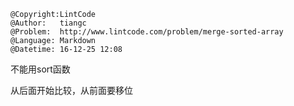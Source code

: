 ```
@Copyright:LintCode
@Author:   tiangc
@Problem:  http://www.lintcode.com/problem/merge-sorted-array
@Language: Markdown
@Datetime: 16-12-25 12:08
```

不能用sort函数

从后面开始比较，从前面要移位